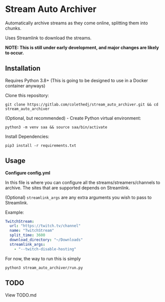 # Stream Auto Archiver
Automatically archive streams as they come online, splitting them into chunks.

Uses Streamlink to download the streams. 

**NOTE: This is still under early development, and major changes are likely to occur.**

## Installation

Requires Python 3.8+ (This is going to be designed to use in a Docker container anyways)

Clone this repository:

    git clone https://gitlab.com/colethedj/stream_auto_archiver.git && cd stream_auto_archiver

(Optional, but recommended) - Create Python virtual environment:

    python3 -m venv saa && source saa/bin/activate

Install Dependencies:
    
    pip3 install -r requirements.txt

## Usage
 
**Configure config.yml**

In this file is where you can configure all the streams/streamers/channels to archive. 
The sites that are supported depends on Streamlink. 

(Optional) `streamlink_args` are any extra arguments you wish to pass to Streamlink.  

Example:
```yaml
TwitchStream:
  url: "https://twitch.tv/channel"
  name: "TwitchStream"
  split_time: 3600
  download_directory: "~/Downloads"
  streamlink_args:
    - "--twitch-disable-hosting"
```

For now, the way to run this is simply

    python3 stream_auto_archiver/run.py


## TODO

View TODO.md